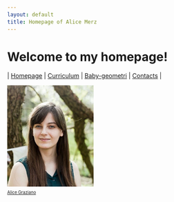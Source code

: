 ```yaml
---
layout: default
title: Homepage of Alice Merz
---
```

# Welcome to my homepage!
| [Homepage](./index.html) | [Curriculum](./curriculum.html)    | [Baby-geometri](./babygeometri.html) | [Contacts](./contacts.html) |

<img src="fotocv.jpeg" alt="me" width="200"/> <br>
<i class='fas fa-camera'></i> <small> <a href="http://alice-graziano.com" target="_blank">  <small>Alice Graziano </small></a> 






